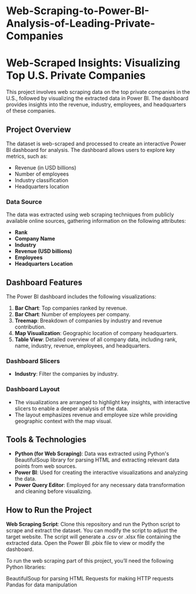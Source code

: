 # Web-Scraping-to-Power-BI-Analysis-of-Leading-Private-Companies
# Web-Scraped Insights: Visualizing Top U.S. Private Companies

This project involves web scraping data on the top private companies in the U.S., followed by visualizing the extracted data in Power BI. The dashboard provides insights into the revenue, industry, employees, and headquarters of these companies.

## Project Overview

The dataset is web-scraped and processed to create an interactive Power BI dashboard for analysis. The dashboard allows users to explore key metrics, such as:   

- Revenue (in USD billions)
- Number of employees
- Industry classification
- Headquarters location

### Data Source

The data was extracted using web scraping techniques from publicly available online sources, gathering information on the following attributes:

- **Rank**
- **Company Name**
- **Industry**
- **Revenue (USD billions)**
- **Employees**
- **Headquarters Location**

## Dashboard Features

The Power BI dashboard includes the following visualizations:

1. **Bar Chart**: Top companies ranked by revenue.
2. **Bar Chart**: Number of employees per company.
3. **Treemap**: Breakdown of companies by industry and revenue contribution.
4. **Map Visualization**: Geographic location of company headquarters.
5. **Table View**: Detailed overview of all company data, including rank, name, industry, revenue, employees, and headquarters.

### Dashboard Slicers

- **Industry**: Filter the companies by industry.


### Dashboard Layout

- The visualizations are arranged to highlight key insights, with interactive slicers to enable a deeper analysis of the data.
- The layout emphasizes revenue and employee size while providing geographic context with the map visual.

## Tools & Technologies

- **Python (for Web Scraping)**: Data was extracted using Python's BeautifulSoup library for parsing HTML and extracting relevant data points from web sources.
- **Power BI**: Used for creating the interactive visualizations and analyzing the data.
- **Power Query Editor**: Employed for any necessary data transformation and cleaning before visualizing.

## How to Run the Project

**Web Scraping Script**: Clone this repository and run the Python script to scrape and extract the dataset. You can modify the script to adjust the target website.
The script will generate a .csv or .xlsx file containing the extracted data.
Open the Power BI .pbix file to view or modify the dashboard.

To run the web scraping part of this project, you’ll need the following Python libraries:

BeautifulSoup for parsing HTML
Requests for making HTTP requests
Pandas for data manipulation



